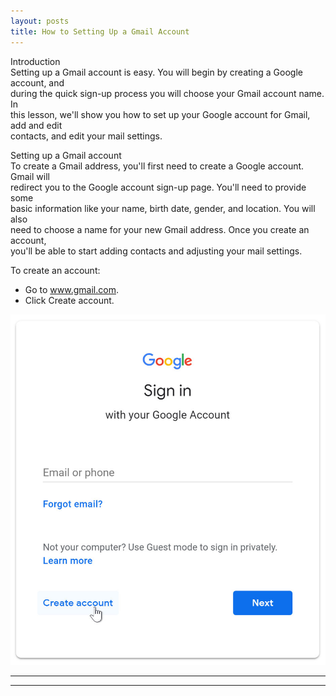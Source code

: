 ```yaml
---
layout: posts
title: How to Setting Up a Gmail Account
---
```

Introduction<br>
Setting up a Gmail account is easy. You will begin by creating a Google account, and <br> during the quick sign-up process you will choose your Gmail account name. In<br> this lesson, we'll show you how to set up your Google account for Gmail, add and edit <br> contacts, and edit your mail settings.

Setting up a Gmail account<br>
To create a Gmail address, you'll first need to create a Google account. Gmail will <br> redirect you to the Google account sign-up page. You'll need to provide some <br>basic information like your name, birth date, gender, and location. You will also <br>need to choose a name for your new Gmail address. Once you create an account, <br>you'll be able to start adding contacts and adjusting your mail settings.

To create an account:<br>
* Go to www.gmail.com.
* Click Create account.

![alt text](../assets/images/9.jpg "Team Picture")

---
****
